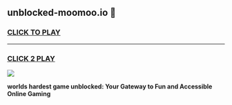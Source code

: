 
## unblocked-moomoo.io 👋
<h3>
<a href="https://premium.freeplayer.one?title=unblocked-moomoo.io&ref=14F">CLICK TO PLAY</a></h3>
<hr>

<h3>
<a href="https://premium.freeplayer.one?title=unblocked-moomoo.io&ref=14F">CLICK 2 PLAY</a>
  
</h3>

<a href="https://premium.freeplayer.one?title=unblocked-moomoo.io&ref=12F/"><img src="https://clearcache.store/games.png"></a>


**worlds hardest game unblocked: Your Gateway to Fun and Accessible Online Gaming**
